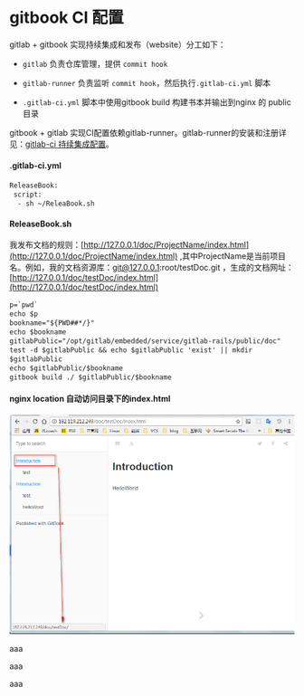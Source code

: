 # gitbook CI 配置

gitlab + gitbook 实现持续集成和发布（website）分工如下：

* `gitlab` 负责仓库管理，提供 `commit hook`   
* `gitlab-runner`  负责监听  `commit hook`，然后执行`.gitlab-ci.yml` 脚本

* `.gitlab-ci.yml`  脚本中使用gitbook build 构建书本并输出到nginx 的 public目录

gitbook + gitlab 实现CI配置依赖gitlab-runner。gitlab-runner的安装和注册详见：[gitlab-ci 持续集成配置](/gitlabpei-zhi-gitlab-runner.md)。

#### .gitlab-ci.yml

```
ReleaseBook:
 script:
  - sh ~/ReleaBook.sh
```

#### ReleaseBook.sh

我发布文档的规则：[http://127.0.0.1/doc/ProjectName/index.html](http://127.0.0.1/doc/ProjectName/index.html) ,其中ProjectName是当前项目名。例如，我的文档资源库：git@127.0.0.1:root/testDoc.git ，生成的文档网址：[http://127.0.0.1/doc/testDoc/index.html](http://127.0.0.1/doc/testDoc/index.html)

    p=`pwd`
    echo $p
    bookname="${PWD##*/}"
    echo $bookname
    gitlabPublic="/opt/gitlab/embedded/service/gitlab-rails/public/doc"
    test -d $gitlabPublic && echo $gitlabPublic 'exist' || mkdir $gitlabPublic
    echo $gitlabPublic/$bookname
    gitbook build ./ $gitlabPublic/$bookname

#### nginx location 自动访问目录下的index.html

![](/assets/gitbook-ci-doc.png)





aaa





aaa





aaa

